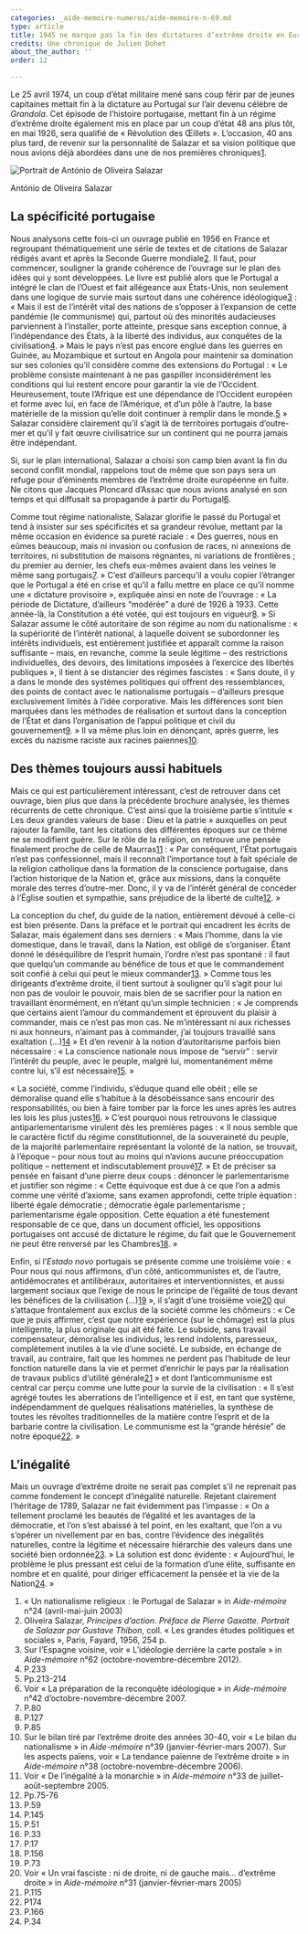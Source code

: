 ```yaml
---
categories: _aide-memoire-numeros/aide-memoire-n-69.md
type: article
title: 1945 ne marque pas la fin des dictatures d’extrême droite en Europe
credits: Une chronique de Julien Dohet
about_the_author: ''
order: 12

---
```

Le 25 avril 1974, un coup d’état militaire mené sans coup férir par de jeunes capitaines mettait fin à la dictature au Portugal sur l’air devenu célèbre de _Grandola_. Cet épisode de l’histoire portugaise, mettant fin à un régime d’extrême droite également mis en place par un coup d’état 48 ans plus tôt, en mai 1926, sera qualifié de « Révolution des Œillets ». L’occasion, 40 ans plus tard, de revenir sur la personnalité de Salazar et sa vision politique que nous avions déjà abordées dans une de nos premières chroniques[1](#footnote-1).

![Portrait de António de Oliveira Salazar](https://www.territoires-memoire.be/assets/uploads/AM69_p.11_Dohet.jpg)

<span class="img-copyright">António de Oliveira Salazar</span>

## La spécificité portugaise

Nous analysons cette fois-ci un ouvrage publié en 1956 en France et regroupant thématiquement une série de textes et de citations de Salazar rédigés avant et après la Seconde Guerre mondiale[2](#footnote-2). Il faut, pour commencer, souligner la grande cohérence de l’ouvrage sur le plan des idées qui y sont développées. Le livre est publié alors que le Portugal a intégré le clan de l’Ouest et fait allégeance aux États-Unis, non seulement dans une logique de survie mais surtout dans une cohérence idéologique[3](#footnote-3) : « Mais il est de l’intérêt vital des nations de s’opposer à l’expansion de cette pandémie (le communisme) qui, partout où des minorités audacieuses parviennent à l’installer, porte atteinte, presque sans exception connue, à l’indépendance des États, à la liberté des individus, aux conquêtes de la civilisation[4](#footnote-4). » Mais le pays n’est pas encore englué dans les guerres en Guinée, au Mozambique et surtout en Angola pour maintenir sa domination sur ses colonies qu’il considère comme des extensions du Portugal : « Le problème consiste maintenant à ne pas gaspiller inconsidérément les conditions qui lui restent encore pour garantir la vie de l’Occident. Heureusement, toute l’Afrique est une dépendance de l’Occident européen et forme avec lui, en face de l’Amérique, et d’un pôle à l’autre, la base matérielle de la mission qu’elle doit continuer à remplir dans le monde.[5](#footnote-5) » Salazar considère clairement qu’il s’agit là de territoires portugais d’outre-mer et qu’il y fait œuvre civilisatrice sur un continent qui ne pourra jamais être indépendant.

Si, sur le plan international, Salazar a choisi son camp bien avant la fin du second conflit mondial, rappelons tout de même que son pays sera un refuge pour d’éminents membres de l’extrême droite européenne en fuite. Ne citons que Jacques Ploncard d’Assac que nous avions analysé en son temps et qui diffusait sa propagande à partir du Portugal[6](#footnote-6).

Comme tout régime nationaliste, Salazar glorifie le passé du Portugal et tend à insister sur ses spécificités et sa grandeur révolue, mettant par la même occasion en évidence sa pureté raciale : « Des guerres, nous en eûmes beaucoup, mais ni invasion ou confusion de races, ni annexions de territoires, ni substitution de maisons régnantes, ni variations de frontières ; du premier au dernier, les chefs eux-mêmes avaient dans les veines le même sang portugais[7](#footnote-7). » C’est d’ailleurs parcequ’il a voulu copier l’étranger que le Portugal a été en crise et qu’il a fallu mettre en place ce qu’il nomme une « dictature provisoire », expliquée ainsi en note de l’ouvrage : « La période de Dictature, d’ailleurs “modérée” a duré de 1926 à 1933. Cette année-là, la Constitution a été votée, qui est toujours en vigueur[8](#footnote-8). » Si Salazar assume le côté autoritaire de son régime au nom du nationalisme : « la supériorité de l’intérêt national, à laquelle doivent se subordonner les intérêts individuels, est entièrement justifiée et apparaît comme la raison suffisante – mais, en revanche, comme la seule légitime – des restrictions individuelles, des devoirs, des limitations imposées à l’exercice des libertés publiques », il tient à se distancier des régimes fascistes : « Sans doute, il y a dans le monde des systèmes politiques qui offrent des ressemblances, des points de contact avec le nationalisme portugais – d’ailleurs presque exclusivement limités à l’idée corporative. Mais les différences sont bien marquées dans les méthodes de réalisation et surtout dans la conception de l’État et dans l’organisation de l’appui politique et civil du gouvernement[9](#footnote-9). » Il va même plus loin en dénonçant, après guerre, les excès du nazisme raciste aux racines païennes[10](#footnote-10).

## Des thèmes toujours aussi habituels

Mais ce qui est particulièrement intéressant, c’est de retrouver dans cet ouvrage, bien plus que dans la précédente brochure analysée, les thèmes récurrents de cette chronique. C’est ainsi que la troisième partie s’intitule « Les deux grandes valeurs de base : Dieu et la patrie » auxquelles on peut rajouter la famille, tant les citations des différentes époques sur ce thème ne se modifient guère. Sur le rôle de la religion, on retrouve une pensée finalement proche de celle de Maurras[11](#footnote-11) : « Par conséquent, l’État portugais n’est pas confessionnel, mais il reconnaît l’importance tout à fait spéciale de la religion catholique dans la formation de la conscience portugaise, dans l’action historique de la Nation et, grâce aux missions, dans la conquête morale des terres d’outre-mer. Donc, il y va de l’intérêt général de concéder à l’Église soutien et sympathie, sans préjudice de la liberté de culte[12](#footnote-12). »

La conception du chef, du guide de la nation, entièrement dévoué à celle-ci est bien présente. Dans la préface et le portrait qui encadrent les écrits de Salazar, mais également dans ses derniers : « Mais l’homme, dans la vie domestique, dans le travail, dans la Nation, est obligé de s’organiser. Étant donné le déséquilibre de l’esprit humain, l’ordre n’est pas spontané : il faut que quelqu’un commande au bénéfice de tous et que le commandement soit confié à celui qui peut le mieux commander[13](#footnote-13). » Comme tous les dirigeants d’extrême droite, il tient surtout à souligner qu’il s’agit pour lui non pas de vouloir le pouvoir, mais bien de se sacrifier pour la nation en travaillant énormément, en n’étant qu’un simple technicien : « Je comprends que certains aient l’amour du commandement et éprouvent du plaisir à commander, mais ce n’est pas mon cas. Ne m’intéressant ni aux richesses ni aux honneurs, n’aimant pas à commander, j’ai toujours travaillé sans exaltation (…)[14](#footnote-14) » Et d’en revenir à la notion d’autoritarisme parfois bien nécessaire : « La conscience nationale nous impose de “servir” : servir l’intérêt du peuple, avec le peuple, malgré lui, momentanément même contre lui, s’il est nécessaire[15](#footnote-15). »

« La société, comme l’individu, s’éduque quand elle obéit ; elle se démoralise quand elle s’habitue à la désobéissance sans encourir des responsabilités, ou bien à faire tomber par la force les unes après les autres les lois les plus justes[16](#footnote-16). » C’est pourquoi nous retrouvons le classique antiparlementarisme virulent dès les premières pages : « Il nous semble que le caractère fictif du régime constitutionnel, de la souveraineté du peuple, de la majorité parlementaire représentant la volonté de la nation, se trouvait, à l’époque – pour nous tout au moins qui n’avions aucune préoccupation politique – nettement et indiscutablement prouvé[17](#footnote-17). » Et de préciser sa pensée en faisant d’une pierre deux coups : dénoncer le parlementarisme et justifier son régime : « Cette équivoque est due à ce que l’on a admis comme une vérité d’axiome, sans examen approfondi, cette triple équation : liberté égale démocratie ; démocratie égale parlementarisme ; parlementarisme égale opposition. Cette équation a été funestement responsable de ce que, dans un document officiel, les oppositions portugaises ont accusé de dictature le régime, du fait que le Gouvernement ne peut être renversé par les Chambres[18](#footnote-18). »

Enfin, si l’_Estado novo_ portugais se présente comme une troisième voie : « Pour nous qui nous affirmons, d’un côté, anticommunistes et, de l’autre, antidémocrates et antilibéraux, autoritaires et interventionnistes, et aussi largement sociaux que l’exige de nous le principe de l’égalité de tous devant les bénéfices de la civilisation (…)[19](#footnote-19) », il s’agit d’une troisième voie[20](#footnote-20) qui s’attaque frontalement aux exclus de la société comme les chômeurs : « Ce que je puis affirmer, c’est que notre expérience (sur le chômage) est la plus intelligente, la plus originale qui ait été faite. Le subside, sans travail compensateur, démoralise les individus, les rend indolents, paresseux, complètement inutiles à la vie d’une société. Le subside, en échange de travail, au contraire, fait que les hommes ne perdent pas l’habitude de leur fonction naturelle dans la vie et permet d’enrichir le pays par la réalisation de travaux publics d’utilité générale[21](#footnote-21) » et dont l’anticommunisme est central car perçu comme une lutte pour la survie de la civilisation : « Il s’est agrégé toutes les aberrations de l’intelligence et il est, en tant que système, indépendamment de quelques réalisations matérielles, la synthèse de toutes les révoltes traditionnelles de la matière contre l’esprit et de la barbarie contre la civilisation. Le communisme est la “grande hérésie” de notre époque[22](#footnote-22). »

## L’inégalité

Mais un ouvrage d’extrême droite ne serait pas complet s’il ne reprenait pas comme fondement le concept d’inégalité naturelle. Rejetant clairement l’héritage de 1789, Salazar ne fait évidemment pas l’impasse : « On a tellement proclamé les beautés de l’égalité et les avantages de la démocratie, et l’on s’est abaissé à tel point, en les exaltant, que l’on a vu s’opérer un nivellement par en bas, contre l’évidence des inégalités naturelles, contre la légitime et nécessaire hiérarchie des valeurs dans une société bien ordonnée[23](#footnote-23). » La solution est donc évidente : « Aujourd’hui, le problème le plus pressant est celui de la formation d’une élite, suffisante en nombre et en qualité, pour diriger efficacement la pensée et la vie de la Nation[24](#footnote-24). »

 1. « Un nationalisme religieux : le Portugal de Salazar » in _Aide-mémoire_ n°24 (avril-mai-juin 2003)
 2. Oliveira Salazar, _Principes d’action. Préface de Pierre Gaxotte. Portrait de Salazar par Gustave Thibon_, coll. « Les grandes études politiques et sociales », Paris, Fayard, 1956, 254 p.
 3. Sur l’Espagne voisine, voir « L’idéologie derrière la carte postale » in _Aide-mémoire_ n°62 (octobre-novembre-décembre 2012).
 4. P.233
 5. Pp.213-214
 6. Voir « La préparation de la reconquête idéologique » in _Aide-mémoire_ n°42 d’octobre-novembre-décembre 2007.
 7. P.80
 8. P.127
 9. P.85
10. Sur le bilan tiré par l’extrême droite des années 30-40, voir « Le bilan du nationalisme » in _Aide-mémoire_ n°39 (janvier-février-mars 2007). Sur les aspects païens, voir « La tendance païenne de l’extrême droite » in _Aide-mémoire_ n°38 (octobre-novembre-décembre 2006).
11. Voir « De l’inégalité à la monarchie » in _Aide-mémoire_ n°33 de juillet-août-septembre 2005.
12. Pp.75-76
13. P.59
14. P.145
15. P.51
16. P.33
17. P.17
18. P.156
19. P.73
20. Voir « Un vrai fasciste : ni de droite, ni de gauche mais… d’extrême droite » in _Aide-mémoire_ n°31 (janvier-février-mars 2005)
21. P.115
22. P174
23. P.166
24. P.34